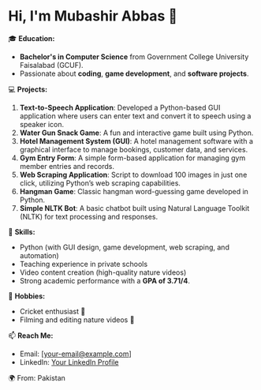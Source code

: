 # Hi, I'm Mubashir Abbas 👋

🎓 **Education:**
- **Bachelor's in Computer Science** from Government College University Faisalabad (GCUF).
- Passionate about **coding**, **game development**, and **software projects**.

💻 **Projects:**
1. **Text-to-Speech Application**: Developed a Python-based GUI application where users can enter text and convert it to speech using a speaker icon.
2. **Water Gun Snack Game**: A fun and interactive game built using Python.
3. **Hotel Management System (GUI)**: A hotel management software with a graphical interface to manage bookings, customer data, and services.
4. **Gym Entry Form**: A simple form-based application for managing gym member entries and records.
5. **Web Scraping Application**: Script to download 100 images in just one click, utilizing Python’s web scraping capabilities.
6. **Hangman Game**: Classic hangman word-guessing game developed in Python.
7. **Simple NLTK Bot**: A basic chatbot built using Natural Language Toolkit (NLTK) for text processing and responses.

🌱 **Skills:**
- Python (with GUI design, game development, web scraping, and automation)
- Teaching experience in private schools
- Video content creation (high-quality nature videos)
- Strong academic performance with a **GPA of 3.71/4**.

🚀 **Hobbies:**
- Cricket enthusiast 🏏
- Filming and editing nature videos 🌸

📫 **Reach Me:**
- Email: [your-email@example.com]
- LinkedIn: [Your LinkedIn Profile](www.linkedin.com/in/mubashir-abbas-sial-6383492b5
)

🌍 From: Pakistan

